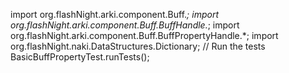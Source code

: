 import org.flashNight.arki.component.Buff.*;
import org.flashNight.arki.component.Buff.BuffHandle.*;
import org.flashNight.arki.component.Buff.BuffPropertyHandle.*;
import org.flashNight.naki.DataStructures.Dictionary;
// Run the tests
BasicBuffPropertyTest.runTests();
